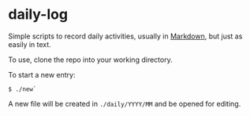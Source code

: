 daily-log
=========

Simple scripts to record daily activities, usually in [Markdown](http://daringfireball.net/projects/markdown/), but just as easily in text.

To use, clone the repo into your working directory.

To start a new entry:

	$ ./new`

A new file will be created in `./daily/YYYY/MM` and be opened for editing.

